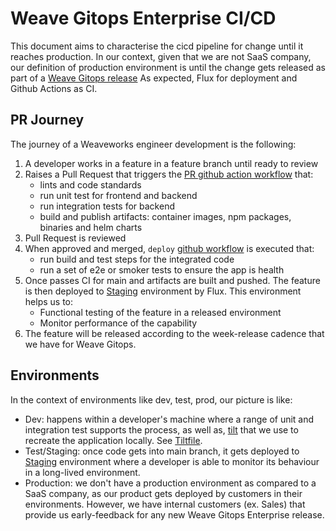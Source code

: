 # Weave Gitops Enterprise CI/CD

This document aims to characterise the cicd pipeline for change until it reaches production.
In our context, given that we are not SaaS company, our definition of production environment
is until the change gets released as part of a [Weave Gitops release](https://github.com/weaveworks/weave-gitops-enterprise/releases)
As expected, Flux for deployment and Github Actions as CI.

## PR Journey 

The journey of a Weaveworks engineer development is the following:

1. A developer works in a feature in a feature branch until ready to review 
2. Raises a Pull Request that triggers the [PR github action workflow](../.github/workflows/test.yaml) that:
   - lints and code standards
   - run unit test for frontend and backend
   - run integration tests for backend
   - build and publish artifacts: container images, npm packages, binaries and helm charts
3. Pull Request is reviewed
4. When approved and merged, `deploy` [github workflow](../.github/workflows/deploy) is executed that:
   - run build and test steps for the integrated code
   - run a set of e2e or smoker tests to ensure the app is health
5. Once passes CI for main and artifacts are built and pushed. The feature is then 
deployed to [Staging](https://gitops.internal-dev.wego-gke.weave.works) environment by Flux. This environment helps us to:
    - Functional testing of the feature in a released environment
    - Monitor performance of the capability
6. The feature will be released according to the week-release cadence that we have for Weave Gitops.

## Environments

In the context of environments like dev, test, prod, our picture is like:

- Dev: happens within a developer's machine where a range of unit and integration test supports the process, as well as, [tilt](https://tilt.dev/) 
that we use to recreate the application locally. See [Tiltfile](../Tiltfile).
- Test/Staging: once code gets into main branch, it gets deployed to [Staging](https://gitops.internal-dev.wego-gke.weave.works) environment where a developer 
is able to monitor its behaviour in a long-lived environment. 
- Production: we don't have a production environment as compared to a SaaS company, as our product gets deployed by customers in their environments. However, we have internal 
customers (ex. Sales) that provide us early-feedback for any new Weave Gitops Enterprise release.  
